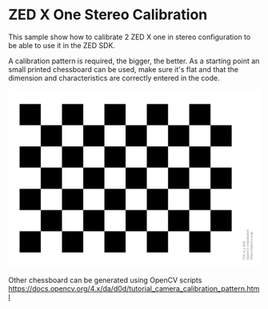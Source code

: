 # ZED X One Stereo Calibration

This sample show how to calibrate 2 ZED X one in stereo configuration to be able to use it in the ZED SDK.

A calibration pattern is required, the bigger, the better. As a starting point an small printed chessboard can be used, make sure it's flat and that the dimension and characteristics are correctly entered in the code.

![Opencv Checkerboard](checkerboard_sample.png)

Other chessboard can be generated using OpenCV scripts https://docs.opencv.org/4.x/da/d0d/tutorial_camera_calibration_pattern.html
